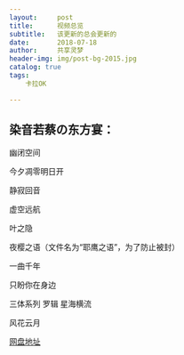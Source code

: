 ```yaml
---
layout:     post
title:      视频总览
subtitle:   该更新的总会更新的
date:       2018-07-18
author:     共享灵梦
header-img: img/post-bg-2015.jpg
catalog: true
tags:
    卡拉OK

---
```

## 染音若蔡の东方宴：

幽闭空间

今夕凋零明日开

静寂回音

虚空远航

叶之隐

夜樱之语（文件名为“耶鹰之语”，为了防止被封）

一曲千年

只盼你在身边

三体系列 罗辑 星海横流

风花云月

[网盘地址](https://pan.baidu.com/s/1hPSW2Kd_eRghxoMLtN8qfQ)

